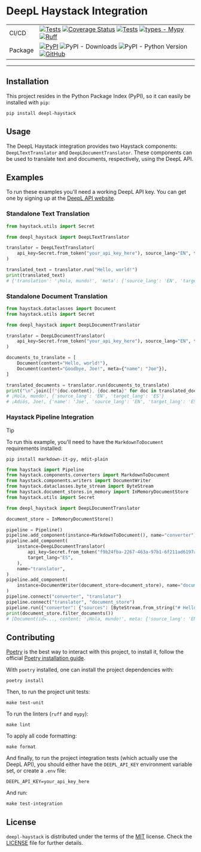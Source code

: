 DeepL Haystack Integration
==========================

|         |                                                                                                                                                                                                                                                                                                                                                                                                                                                                                                                                                                                                 |
|---------|-------------------------------------------------------------------------------------------------------------------------------------------------------------------------------------------------------------------------------------------------------------------------------------------------------------------------------------------------------------------------------------------------------------------------------------------------------------------------------------------------------------------------------------------------------------------------------------------------|
| CI/CD   | [![Tests](https://github.com/dribia/deepl-haystack/actions/workflows/test.yml/badge.svg)](https://github.com/dribia/deepl-haystack/actions/workflows/test.yml) [![Coverage Status](https://img.shields.io/codecov/c/github/dribia/driconfig)](https://codecov.io/gh/dribia/driconfig) [![Tests](https://github.com/dribia/deepl-haystack/actions/workflows/lint.yml/badge.svg)](https://github.com/dribia/deepl-haystack/actions/workflows/lint.yml) [![types - Mypy](https://img.shields.io/badge/types-Mypy-blue.svg)](https://github.com/python/mypy) [![Ruff](https://img.shields.io/endpoint?url=https://raw.githubusercontent.com/astral-sh/ruff/main/assets/badge/v2.json)](https://github.com/astral-sh/ruff) |
| Package | [![PyPI](https://img.shields.io/pypi/v/deepl-haystack)](https://pypi.org/project/deepl-haystack/) ![PyPI - Downloads](https://img.shields.io/pypi/dm/deepl-haystack?color=blue&logo=pypi&logoColor=gold) ![PyPI - Python Version](https://img.shields.io/pypi/pyversions/deepl-haystack?logo=python&logoColor=gold) [![GitHub](https://img.shields.io/github/license/dribia/deepl-haystack?color=blue)](LICENSE)                                                                                                                                                                                |
---

## Installation

This project resides in the Python Package Index (PyPI), so it can easily be installed with `pip`:

```console
pip install deepl-haystack
```

## Usage

The DeepL Haystack integration provides two Haystack components: `DeepLTextTranslator`
and `DeepLDocumentTranslator`. These components can be used to translate text and documents,
respectively, using the DeepL API.

## Examples

To run these examples you'll need a working DeepL API key.
You can get one by signing up at the [DeepL API website](https://www.deepl.com/pro#developer).

### Standalone Text Translation

```python
from haystack.utils import Secret

from deepl_haystack import DeepLTextTranslator

translator = DeepLTextTranslator(
    api_key=Secret.from_token("your_api_key_here"), source_lang="EN", target_lang="ES"
)

translated_text = translator.run("Hello, world!")
print(translated_text)
# {'translation': '¡Hola, mundo!', 'meta': {'source_lang': 'EN', 'target_lang': 'ES'}}
```

### Standalone Document Translation

```python
from haystack.dataclasses import Document
from haystack.utils import Secret

from deepl_haystack import DeepLDocumentTranslator

translator = DeepLDocumentTranslator(
    api_key=Secret.from_token("your_api_key_here"), source_lang="EN", target_lang="ES"
)

documents_to_translate = [
    Document(content="Hello, world!"),
    Document(content="Goodbye, Joe!", meta={"name": "Joe"}),
]

translated_documents = translator.run(documents_to_translate)
print("\n".join([f"{doc.content}, {doc.meta}" for doc in translated_documents]))
# ¡Hola, mundo!, {'source_lang': 'EN', 'target_lang': 'ES'}
# ¡Adiós, Joe!, {'name': 'Joe', 'source_lang': 'EN', 'target_lang': 'ES'}
```

### Haystack Pipeline Integration

> [!TIP]
> To run this example, you'll need to have the `MarkdownToDocument` requirements installed:
> ```shell
> pip install markdown-it-py, mdit-plain
> ```

```python
from haystack import Pipeline
from haystack.components.converters import MarkdownToDocument
from haystack.components.writers import DocumentWriter
from haystack.dataclasses.byte_stream import ByteStream
from haystack.document_stores.in_memory import InMemoryDocumentStore
from haystack.utils import Secret

from deepl_haystack import DeepLDocumentTranslator

document_store = InMemoryDocumentStore()

pipeline = Pipeline()
pipeline.add_component(instance=MarkdownToDocument(), name="converter")
pipeline.add_component(
    instance=DeepLDocumentTranslator(
        api_key=Secret.from_token("f9b24fba-2267-463a-97b1-6f211ad6197a:fx"),
        target_lang="ES",
    ),
    name="translator",
)
pipeline.add_component(
    instance=DocumentWriter(document_store=document_store), name="document_store"
)
pipeline.connect("converter", "translator")
pipeline.connect("translator", "document_store")
pipeline.run({"converter": {"sources": [ByteStream.from_string("# Hello world!")]}})
print(document_store.filter_documents())
# [Document(id=..., content: '¡Hola, mundo!', meta: {'source_lang': 'EN', 'language': 'ES'})]
```

## Contributing

[Poetry](https://python-poetry.org) is the best way to interact with this project, to install it,
follow the official [Poetry installation guide](https://python-poetry.org/docs/#installation).

With `poetry` installed, one can install the project dependencies with:

```shell
poetry install
```

Then, to run the project unit tests:

```shell
make test-unit
```

To run the linters (`ruff` and `mypy`):

```shell
make lint
```

To apply all code formatting:

```shell
make format
```

And finally, to run the project integration tests (which actually use the DeepL API),
you should either have the `DEEPL_API_KEY` environment variable set,
or create a `.env` file:

```dotenv
DEEPL_API_KEY=your_api_key_here
```

And run:

```shell
make test-integration
```

## License

`deepl-haystack` is distributed under the terms of the
[MIT](https://opensource.org/license/mit) license.
Check the [LICENSE](./LICENSE) file for further details.
